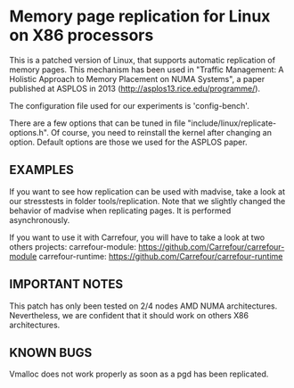 Memory page replication for Linux on X86 processors
===================================================

This is a patched version of Linux, that supports automatic replication of memory pages.
This mechanism has been used in "Traffic Management: A Holistic Approach to Memory Placement on NUMA Systems", a paper published at ASPLOS in 2013 (http://asplos13.rice.edu/programme/).

The configuration file used for our experiments is 'config-bench'.

There are a few options that can be tuned in file "include/linux/replicate-options.h". Of course, you need to reinstall the kernel after changing an option. Default options are those we used for the ASPLOS paper.

EXAMPLES
--------

If you want to see how replication can be used with madvise, take a look at our stresstests in folder tools/replication. Note that we slightly changed the behavior of madvise when replicating pages. It is performed asynchronously.

If you want to use it with Carrefour, you will have to take a look at two others projects:
carrefour-module: https://github.com/Carrefour/carrefour-module
carrefour-runtime: https://github.com/Carrefour/carrefour-runtime


IMPORTANT NOTES
---------------

This patch has only been tested on 2/4 nodes AMD NUMA architectures. Nevertheless, we are confident that it should work on others X86 architectures.


KNOWN BUGS
----------

Vmalloc does not work properly as soon as a pgd has been replicated.